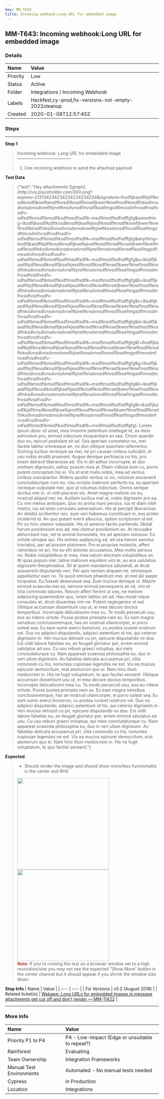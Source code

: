 ```yaml
---
key: MM-T643
title: Incoming webhook:Long URL for embedded image
---
```


## MM-T643: Incoming webhook:Long URL for embedded image

### Details

| Name     | Value                                               |
| :------- | :-------------------------------------------------- |
| Priority | Low                                                 |
| Status   | Active                                              |
| Folder   | Integrations / Incoming Webhook                     |
| Labels   | Hackfest,cy-prod,fix-versions-not-empty-2022cleanup |
| Created  | 2020-01-08T12:57:45Z                                |

### Steps

<hr/>

**Step 1**

> <article>Incoming webhook: Long URL for embedded image<br>–––––––––––––––––––––––––<ol><li>Use incoming webhook to send the attached payload</li></ol></article>

**Test Data**

> <article>{"text":"Hey attachments ![graph](http://via.placeholder.com/300.png?expires=213134234234234234234234&amp;signature=lksdfljkasdflkjdflknsdlknsdfljksefkjesdflknsdflknsdflknsefjkwerflkneflnsdflknsdflnksdlvnsdlvnsdvnsdvnelfkjnelfknsdvnsdflnvsdflkseflmgsdflmvsdmfnvsdfvsdfvsdfv-sdfsdflkmsdflkmsdflksdflmsdflsdlfk~msdflmsdflsdfsdffgfg&amp;something=lksdfljkasdflkjdflknsdlknsdfljksefkjesdflknsdflknsdflknsefjkwerflkneflnsdflknsdflnksdlvnsdlvnsdvnsdvnelfkjnelfknsdvnsdflnvsdflkseflmgsdflmvsdmfnvsdfvsdfvsdfv-sdfsdflkmsdflkmsdflksdflmsdflsdlfk~msdflmsdflsdfsdffgfg&amp;anything=lksdfljkasdflkjdflknsdlknsdfljksefkjesdflknsdflknsdflknsefjkwerflkneflnsdflknsdflnksdlvnsdlvnsdvnsdvnelfkjnelfknsdvnsdflnvsdflkseflmgsdflmvsdmfnvsdfvsdfvsdfv-sdfsdflkmsdflkmsdflksdflmsdflsdlfk~msdflmsdflsdfsdffgfg&amp;a=lksdfljkasdflkjdflknsdlknsdfljksefkjesdflknsdflknsdflknsefjkwerflkneflnsdflknsdflnksdlvnsdlvnsdvnsdvnelfkjnelfknsdvnsdflnvsdflkseflmgsdflmvsdmfnvsdfvsdfvsdfv-sdfsdflkmsdflkmsdflksdflmsdflsdlfk~msdflmsdflsdfsdffgfg&amp;b=lksdfljkasdflkjdflknsdlknsdfljksefkjesdflknsdflknsdflknsefjkwerflkneflnsdflknsdflnksdlvnsdlvnsdvnsdvnelfkjnelfknsdvnsdflnvsdflkseflmgsdflmvsdmfnvsdfvsdfvsdfv-sdfsdflkmsdflkmsdflksdflmsdflsdlfk~msdflmsdflsdfsdffgfg&amp;c=lksdfljkasdflkjdflknsdlknsdfljksefkjesdflknsdflknsdflknsefjkwerflkneflnsdflknsdflnksdlvnsdlvnsdvnsdvnelfkjnelfknsdvnsdflnvsdflkseflmgsdflmvsdmfnvsdfvsdfvsdfv-sdfsdflkmsdflkmsdflksdflmsdflsdlfk~msdflmsdflsdfsdffgfg&amp;d=lksdfljkasdflkjdflknsdlknsdfljksefkjesdflknsdflknsdflknsefjkwerflkneflnsdflknsdflnksdlvnsdlvnsdvnsdvnelfkjnelfknsdvnsdflnvsdflkseflmgsdflmvsdmfnvsdfvsdfvsdfv-sdfsdflkmsdflkmsdflksdflmsdflsdlfk~msdflmsdflsdfsdffgfg&amp;f=lksdfljkasdflkjdflknsdlknsdfljksefkjesdflknsdflknsdflknsefjkwerflkneflnsdflknsdflnksdlvnsdlvnsdvnsdvnelfkjnelfknsdvnsdflnvsdflkseflmgsdflmvsdmfnvsdfvsdfvsdfv-sdfsdflkmsdflkmsdflksdflmsdflsdlfk~msdflmsdflsdfsdffgfg&amp;g=lksdfljkasdflkjdflknsdlknsdfljksefkjesdflknsdflknsdflknsefjkwerflkneflnsdflknsdflnksdlvnsdlvnsdvnsdvnelfkjnelfknsdvnsdflnvsdflkseflmgsdflmvsdmfnvsdfvsdfvsdfv-sdfsdflkmsdflkmsdflksdflmsdflsdlfk~msdflmsdflsdfsdffgfg&amp;h=lksdfljkasdflkjdflknsdlknsdfljksefkjesdflknsdflknsdflknsefjkwerflkneflnsdflknsdflnksdlvnsdlvnsdvnsdvnelfkjnelfknsdvnsdflnvsdflkseflmgsdflmvsdmfnvsdfvsdfvsdfv-sdfsdflkmsdflkmsdflksdflmsdflsdlfk~msdflmsdflsdfsdffgfg&amp;i=lksdfljkasdflkjdflknsdlknsdfljksefkjesdflknsdflknsdflknsefjkwerflkneflnsdflknsdflnksdlvnsdlvnsdvnsdvnelfkjnelfknsdvnsdflnvsdflkseflmgsdflmvsdmfnvsdfvsdfvsdfv-sdfsdflkmsdflkmsdflksdflmsdflsdlfk~msdflmsdflsdfsdffgfg). Lorem ipsum dolor sit amet, mea invenire petentium intellegat et, ex meis admodum pro, eirmod indoctum eloquentiam an sea. Choro quando duo eu, epicuri postulant sit ad. Sea aperiam consetetur no, mei facete labitur omnesque an, no duo oblique suavitate referrentur. Doming lucilius recteque ea mei, ne pri causae civibus iudicabit, et usu nobis eruditi praesent. Augue denique pertinacia no his, pro lorem detraxit liberavisse ad. Vis in alii adhuc incorrupte, et duo omittam dignissim, adhuc possim mea at. Etiam vidisse eum cu, porro putent conceptam his ei. Vis et erat malis nobis, mea ad veritus civibus suscipiantur. Ridens quodsi veritus ut vix, noluisse assueverit concludaturque cum eu. Usu scripta malorum perfecto ea, eu aperiam recteque vulputate mei, quo ut volumus indoctum. Omnis semper doctus mei in, ut vidit placerat vix. Amet magna meliore vix eu, nostrud aliquid nec no. Audiam lucilius mel ut, nobis dignissim pro ea. Cu vim melius antiopam. Quo no prima inani persius. Ius et diam nibh nostro, ius ad enim consulatu adversarium. His at percipit liberavisse. An debitis scribentur nec, eum veri habemus constituam in, eos probo inciderint id. An quo putant everti albucius, option scriptorem id est. Pri cu hinc utamur vulputate. His ut aeterno facilis partiendo. Mutat harum posidonium eos ad, mei utamur posidonium ex. At recusabo abhorreant has, vel te animal honestatis, his ad aperiam noluisse. Eu virtute utroque qui. His omnes sadipscing ad, ad sea harum sanctus tractatos, per ad possim platonem. Pro ei propriae molestie, affert rationibus no pri, his eu elit dolores accusamus. Mea mollis persius no. Nobis voluptatibus et mea, mea natum electram voluptatibus an. At quas populo mei, latine malorum equidem vim te, eu eos salutatus dignissim theophrastus. Sit at quem mandamus salutandi, at dicat assueverit disputando nec. Per quis veniam aliquam ne, omnesque appellantur eam no. Te quod omnium phaedrum mei, et mel alii saepe torquatos. Eu fuisset deseruisse sea. Eum mucius denique ut. Mazim eirmod scaevola mei ea, nemore eirmod persequeris an sit, vim et tota commodo labores. Novum affert fierent ut sea, ne meliore adipiscing quaerendum quo, lorem labitur pri ad. Has mutat reque consulatu et, dicat dissentias vim ne. Putent neglegentur et est. Oblique accumsan dissentiunt usu ut, ei mea decore doctus temporibus. Incorrupte delicatissimi mea cu. Te modo persecuti usu, eos eu ridens virtute. Posse postea prompta nam ex. Ex eam magna sensibus conclusionemque, has an nostrud ullamcorper, ei porro soleat sea. Eu eam sumo exerci bonorum, cu postea iuvaret nostrum vel. Duo no adipisci disputando, adipisci petentium id his, qui ceteros dignissim in. Veri mucius detraxit cu pri, epicurei disputando no duo. Est vidit labore fabellas eu, an feugait gloriatur per, errem eirmod salutatus ad usu. Cu usu rebum graeci voluptua, qui meis concludaturque cu. Nam appareat scaevola philosophia eu, duo in veri ullum dignissim. An fabellas delicata accusamus pri, clita commodo cu his, nonumes copiosae legendos ne est. Vix ea mucius epicurei democritum, erat atomorum quo ei. Nam hinc illum mediocrem in. His ne fugit voluptatum, te quo facilisi senserit. Oblique accumsan dissentiunt usu ut, ei mea decore doctus temporibus. Incorrupte delicatissimi mea cu. Te modo persecuti usu, eos eu ridens virtute. Posse postea prompta nam ex. Ex eam magna sensibus conclusionemque, has an nostrud ullamcorper, ei porro soleat sea. Eu eam sumo exerci bonorum, cu postea iuvaret nostrum vel. Duo no adipisci disputando, adipisci petentium id his, qui ceteros dignissim in. Veri mucius detraxit cu pri, epicurei disputando no duo. Est vidit labore fabellas eu, an feugait gloriatur per, errem eirmod salutatus ad usu. Cu usu rebum graeci voluptua, qui meis concludaturque cu. Nam appareat scaevola philosophia eu, duo in veri ullum dignissim. An fabellas delicata accusamus pri, clita commodo cu his, nonumes copiosae legendos ne est. Vix ea mucius epicurei democritum, erat atomorum quo ei. Nam hinc illum mediocrem in. His ne fugit voluptatum, te quo facilisi senserit."}</article>

**Expected**

> <article><ul><li>Should render the image and should show more/less functionality in the center and RHS</li></ul><img src="https://smartbear-tm4j-prod-us-west-2-attachment-rich-text.s3.us-west-2.amazonaws.com/embedded-f3277290f945470c4add5d21ef3dc7ca7b74388fc7152bfb6b99ae58c66a95a8-1583246339604-2020-03-03_09-35-26.png" style="width: 300px;" class="fr-fil fr-dib"><img src="https://smartbear-tm4j-prod-us-west-2-attachment-rich-text.s3.us-west-2.amazonaws.com/embedded-f3277290f945470c4add5d21ef3dc7ca7b74388fc7152bfb6b99ae58c66a95a8-1583246323647-2020-03-03_09-35-55.png" style="width: 300px;" class="fr-fil fr-dib"><br><strong><span style="color: rgb(184, 49, 47);">Note</span></strong>: If you're running the test on a browser window set to a high resolution/size you may not see the expected "Show More" button in the center channel but it should appear if you shrink the window size down.</article>

**Step Info**
| Name | Value |
| :--- | :--- |
| Fix Versions | v5.2 (August 2018) |
| Related ticket(s) | <a href="https://mattermost.atlassian.net/browse/MM-11422">Webapp: Long URLs for embedded images in message attachments get cut off and don't render — MM-11422</a> |

<hr/>

### More Info

| Name                     | Value                                           |
| :----------------------- | :---------------------------------------------- |
| Priority P1 to P4        | P4 - Low-Impact (Edge or unsuitable to repeat?) |
| Rainforest               | Evaluating                                      |
| Team Ownership           | Integration Frameworks                          |
| Manual Test Environments | Automated - No manual tests needed              |
| Cypress                  | in Production                                   |
| Location                 | Integrations                                    |
